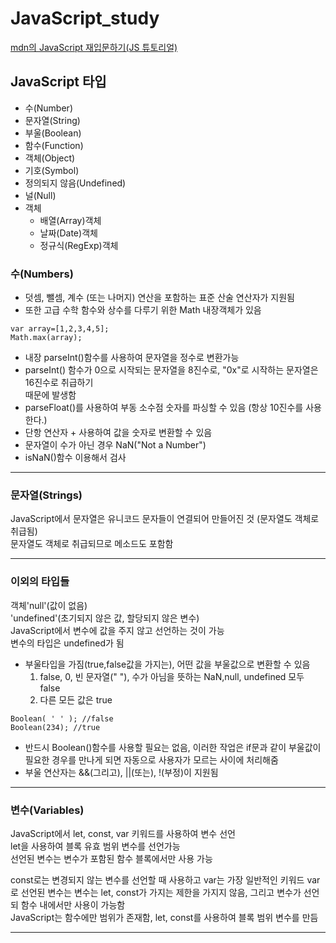 # JavaScript_study 
 [mdn의 JavaScript 재입문하기(JS 튜토리얼)](https://developer.mozilla.org/ko/docs/A_re-introduction_to_JavaScript)
 ## JavaScript 타입
* 수(Number)
* 문자열(String)
* 부울(Boolean)
* 함수(Function)
* 객체(Object)
* 기호(Symbol)
* 정의되지 않음(Undefined)
* 널(Null)
* 객체
	* 배열(Array)객체
	* 날짜(Date)객체
	* 정규식(RegExp)객체
### 수(Numbers)
* 덧셈, 뺄셈, 계수 (또는 나머지) 연산을 포함하는 표준 산술 연산자가 지원됨
* 또한 고급 수학 함수와 상수를 다루기 위한 Math 내장객체가 있음
```
var array=[1,2,3,4,5];
Math.max(array);
```
* 내장 parseInt()함수를 사용하여 문자열을 정수로 변환가능
* parseInt() 함수가 0으로 시작되는 문자열을 8진수로, "0x"로 시작하는 문자열은 16진수로 취급하기  
때문에 발생함
* parseFloat()를 사용하여 부동 소수점 숫자를 파싱할 수 있음 (항상 10진수를 사용한다.)
* 단항 연산자 + 사용하여 값을 숫자로 변환할 수 있음
* 문자열이 수가 아닌 경우 NaN("Not a Number")
* isNaN()함수 이용해서 검사

<hr/>

### 문자열(Strings)
JavaScript에서 문자열은 유니코드 문자들이 연결되어 만들어진 것 (문자열도 객체로 취급됨)  
문자열도 객체로 취급되므로 메소드도 포함함

<hr/>

### 이외의 타입들
객체'null'(값이 없음)  
'undefined'(초기되지 않은 값, 할당되지 않은 변수)  
JavaScript에서 변수에 값을 주지 않고 선언하는 것이 가능  
변수의 타입은 undefined가 됨  
* 부울타입을 가짐(true,false값을 가지는), 어떤 값을 부울값으로 변환할 수 있음
	1. false, 0, 빈 문자열(" "), 수가 아님을 뜻하는 NaN,null, undefined 모두 false
	2. 다른 모든 값은 true
```
Boolean( ' ' ); //false
Boolean(234); //true
```
* 반드시 Boolean()함수를 사용할 필요는 없음, 이러한 작업은 if문과 같이 부울값이 필요한 경우를 만나게 되면 자동으로 사용자가 모르는 사이에 처리해줌
* 부울 연산자는 &&(그리고), ||(또는), !(부정)이 지원됨

<hr/>

### 변수(Variables)
JavaScript에서 let, const, var 키워드를 사용하여 변수 선언  
let을 사용하여 블록 유효 범위 변수를 선언가능  
선언된 변수는 변수가 포함된 함수 블록에서만 사용 가능  

const로는 변경되지 않는 변수를 선언할 때 사용하고 var는 가장 일반적인 키워드
var로 선언된 변수는 변수는 let, const가 가지는 제한을 가지지 않음, 그리고 변수가 선언되 함수 내에서만 사용이 가능함  
JavaScript는 함수에만 범위가 존재함, let, const를 사용하여 블록 범위 변수를 만듬

<hr/>


